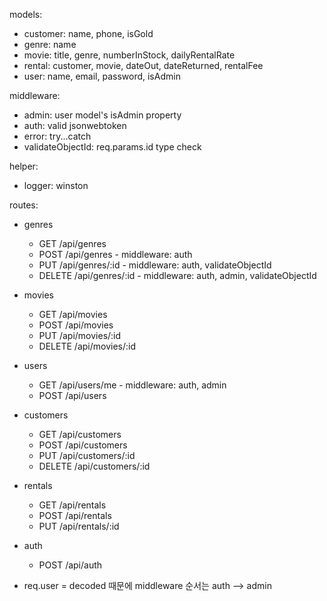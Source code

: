 models:
- customer: name, phone, isGold
- genre: name
- movie: title, genre, numberInStock, dailyRentalRate
- rental: customer, movie, dateOut, dateReturned, rentalFee
- user: name, email, password, isAdmin

middleware:
- admin: user model's isAdmin property
- auth: valid jsonwebtoken
- error: try...catch
- validateObjectId: req.params.id type check

helper:
- logger: winston

routes:
- genres
    - GET /api/genres
    - POST /api/genres - middleware: auth
    - PUT /api/genres/:id - middleware: auth, validateObjectId
    - DELETE /api/genres/:id - middleware: auth, admin, validateObjectId

- movies
    - GET /api/movies
    - POST /api/movies
    - PUT /api/movies/:id
    - DELETE /api/movies/:id

- users
    - GET /api/users/me - middleware: auth, admin
    - POST /api/users 

- customers
    - GET /api/customers
    - POST /api/customers
    - PUT /api/customers/:id 
    - DELETE /api/customers/:id

- rentals
    - GET /api/rentals
    - POST /api/rentals
    - PUT /api/rentals/:id

- auth
    - POST /api/auth


- req.user = decoded 때문에 middleware 순서는 auth --> admin